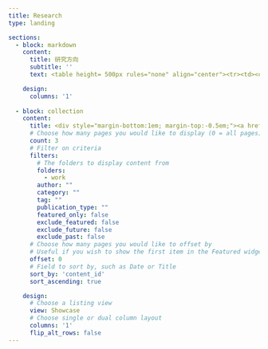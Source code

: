 ```yaml
---
title: Research
type: landing

sections:
  - block: markdown
    content:
      title: 研究方向
      subtitle: ''
      text: <table height= 500px rules="none" align="center"><tr><td><center><img id="img" class="qqq"  src="./fangxiang/fl.png" width="250%" /><br/><font color="AAAAAA">研究方向1</font></center></td><td><center><img class="qqq" src="./fangxiang/kg.png" width="250%" ><br/><font color="AAAAAA">研究方向2</font></center></td><td><center><img class="qqq" src="./fangxiang/ktd.png" width="250%" /><br/><font color="AAAAAA">研究方向3</font></center></td><td><center><img class="qqq" src="./fangxiang/v2x.png" width="250%" /><br/><font color="AAAAAA">研究方向4</font></center></tr></table><script type="text/javascript"> var img = document.getElementById('img'); function bigger(){ img.style.width = '3780px'; img.style.height = '4536px'; img.style.marginTop = "-50px"; img.style.marginLeft = "-50px"; }  function smaller(){ img.style.width = '300px';  img.style.height = '300px'; img.style.marginTop = "0px"; img.style.marginLeft = "0px"; } </script>

    design:
      columns: '1'
      
  - block: collection
    content:
      title: <div style="margin-bottom:1em; margin-top:-0.5em;"><a href="../work/" style="color:black; text-decoration:inherit;">科研成果</a></div>
      # Choose how many pages you would like to display (0 = all pages)
      count: 3
      # Filter on criteria
      filters:
        # The folders to display content from
        folders:
          - work
        author: ""
        category: ""
        tag: ""
        publication_type: ""
        featured_only: false
        exclude_featured: false
        exclude_future: false
        exclude_past: false
      # Choose how many pages you would like to offset by
      # Useful if you wish to show the first item in the Featured widget
      offset: 0
      # Field to sort by, such as Date or Title
      sort_by: 'content_id'
      sort_ascending: true

    design:
      # Choose a listing view
      view: Showcase
      # Choose single or dual column layout
      columns: '1'
      flip_alt_rows: false
---
```

